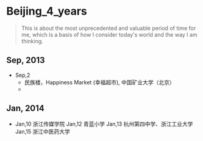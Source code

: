 # Beijing_4_years
>This is about the most unprecedented and valuable period of time for me, which is a basis of how I consider today's world and the way I am thinking.

## Sep, 2013
* Sep,2
  * 民族楼，Happiness Market (幸福超市), 中国矿业大学（北京）
  * 
  
## Jan, 2014
* Jan,10 浙江传媒学院 Jan,12 青蓝小学 Jan,13 杭州第四中学、浙江工业大学 Jan,15 浙江中医药大学

